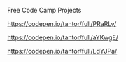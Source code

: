 Free Code Camp Projects

https://codepen.io/tantor/full/PRaRLv/

https://codepen.io/tantor/full/aYKwgE/

https://codepen.io/tantor/full/LdYJPa/
